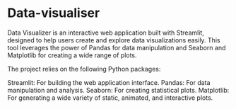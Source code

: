 # Data-visualiser

Data Visualizer is an interactive web application built with Streamlit, designed to help users create and explore data visualizations easily. This tool leverages the power of Pandas for data manipulation and Seaborn and Matplotlib for creating a wide range of plots.

The project relies on the following Python packages:

  Streamlit: For building the web application interface.
  Pandas: For data manipulation and analysis.
  Seaborn: For creating statistical plots.
  Matplotlib: For generating a wide variety of static, animated, and interactive plots.
